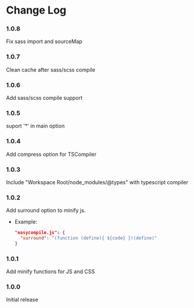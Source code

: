 # Change Log
### 1.0.8
Fix sass import and sourceMap

### 1.0.7
Clean cache after sass/scss compile

### 1.0.6
Add sass/scss compile support

### 1.0.5
suport '*' in main option

### 1.0.4
Add compress option for TSCompiler

### 1.0.3
Include "Workspace Root/node_modules/@types" with typescript compiler

### 1.0.2

Add surround option to minify js.
  * Example:
    ```json
    "easycompile.js": {
      "surround": "(function (define){ ${code} })(define)"
    }
    ```

### 1.0.1

Add minify functions for JS and CSS

### 1.0.0

Initial release

